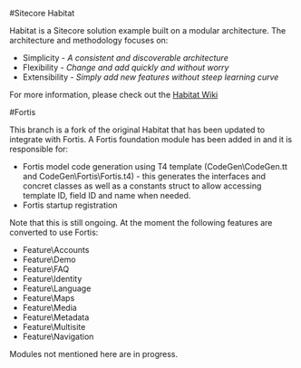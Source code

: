#Sitecore Habitat

Habitat is a Sitecore solution example built on a modular architecture.
The architecture and methodology focuses on:

* Simplicity - *A consistent and discoverable architecture*
* Flexibility - *Change and add quickly and without worry*
* Extensibility - *Simply add new features without steep learning curve*

For more information, please check out the [Habitat Wiki](../../wiki)

#Fortis

This branch is a fork of the original Habitat that has been updated to integrate with Fortis. A Fortis foundation module has been added in and it is responsible for:

* Fortis model code generation using T4 template (CodeGen\CodeGen.tt and CodeGen\Fortis\Fortis.t4) - this generates the interfaces and concret classes as well as a constants struct to allow accessing template ID, field ID and name when needed.
* Fortis startup registration

Note that this is still ongoing. At the moment the following features are converted to use Fortis:

* Feature\Accounts
* Feature\Demo
* Feature\FAQ
* Feature\Identity
* Feature\Language
* Feature\Maps
* Feature\Media
* Feature\Metadata
* Feature\Multisite
* Feature\Navigation

Modules not mentioned here are in progress.
